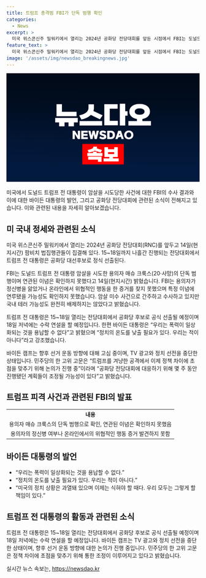 ```yaml
---
title: 트럼프 총격범 FBI가 단독 범행 확인
categories:
  - News
excerpt: >
  미국 위스콘신주 밀워키에서 열리는 2024년 공화당 전당대회를 앞둔 시점에서 FBI는 도널드 트럼프 전 대통령 암살 시도 용의자와 연관된 음모론과 극단주의 연계를 확인하지 못했다고 전했습니다. 이에 대해 조 바이든 대통령은 증오 언행 자제를 촉구하며 정치의 온도를 낮출 필요가 있다고 언급했습니다. 트럼프 전 대통령은 전당대회에서 공화당 대선후보로 선출될 예정이며, 바이든 캠프는 향후 선거 운동 방향을 고심 중이라고 전했습니다. 이와 관련하여 민주당은 정책 차이에 초점을 맞추기 위해 논의를 진행 중이라고 밝혀, 미국 정치 상황의 과열을 우려하는 목소리가 나오고 있습니다. (문자수: 352)
feature_text: >
  미국 위스콘신주 밀워키에서 열리는 2024년 공화당 전당대회를 앞둔 시점에서 FBI는 도널드 트럼프 전 대통령 암살 시도 용의자와 연관된 음모론과 극단주의 연계를 확인하지 못했다고 전했습니다. 이에 대해 조 바이든 대통령은 증오 언행 자제를 촉구하며 정치의 온도를 낮출 필요가 있다고 언급했습니다. 트럼프 전 대통령은 전당대회에서 공화당 대선후보로 선출될 예정이며, 바이든 캠프는 향후 선거 운동 방향을 고심 중이라고 전했습니다. 이와 관련하여 민주당은 정책 차이에 초점을 맞추기 위해 논의를 진행 중이라고 밝혀, 미국 정치 상황의 과열을 우려하는 목소리가 나오고 있습니다. (문자수: 352)
image: '/assets/img/newsdao_breakingnews.jpg'
---
```


<p><img src="/assets/img/newsdao_breakingnews.jpg" alt="firstkoreanews 속보" /></p>

<p>미국에서 도널드 트럼프 전 대통령이 암살을 시도당한 사건에 대한 FBI의 수사 결과와 이에 대한 바이든 대통령의 발언, 그리고 공화당 전당대회에 관련된 소식이 전해지고 있습니다. 이와 관련된 내용을 자세히 알아보겠습니다.</p>

<h2 data-ke-size="size26">미 국내 정세와 관련된 소식</h2>

<p data-ke-size="size16">미국 위스콘신주 밀워키에서 열리는 2024년 공화당 전당대회(RNC)를 앞두고 14일(현지시간) 팜비치 법집행관들이 집결해 있다. 15~18일까지 나흘간 진행되는 전당대회에서 트럼프 전 대통령은 공화당 대선후보로 정식 선출된다.</p>

<p data-ke-size="size16">FBI는 도널드 트럼프 전 대통령 암살을 시도한 용의자 매슈 크룩스(20·사망)의 단독 범행이며 연관된 이념은 확인하지 못했다고 14일(현지시간) 밝혔습니다. FBI는 용의자가 정신병을 앓았거나 온라인에서 위협적인 행동을 한 증거를 찾지 못했으며 특정 이념에 연루됐을 가능성도 확인하지 못했습니다. 암살 미수 사건으로 간주하고 수사하고 있지만 국내 테러 가능성도 완전히 배제하지는 않았다고 밝혔습니다.</p>

<p data-ke-size="size16">트럼프 전 대통령은 15~18일 열리는 전당대회에서 공화당 후보로 공식 선출될 예정이며 18일 저녁에는 수락 연설을 할 예정입니다. 한편 바이든 대통령은 “우리는 폭력이 일상화되는 것을 용납할 수 없다”고 밝혔으며 “정치의 온도를 낮출 필요가 있다. 우리는 적이 아니다”라고 강조했습니다.</p>

<p data-ke-size="size16">바이든 캠프는 향후 선거 운동 방향에 대해 고심 중이며, TV 광고와 정치 선전을 중단한 상태입니다. 민주당의 한 고위 고문은 “트럼프를 겨냥한 공격에서 이제 정책 차이에 초점을 맞추기 위해 논의가 진행 중”이라며 “공화당 전당대회에 대응하기 위해 몇 주 동안 진행됐던 계획들이 조정될 가능성이 있다”고 밝혔습니다.</p>

<h2 data-ke-size="size26">트럼프 피격 사건과 관련된 FBI의 발표</h2>

<table>
  <tr>
    <td style="text-align: center; height: 17px;"><b>내용</b></td>
  </tr>
  <tr>
    <td style="text-align: center; height: 17px;">용의자 매슈 크룩스의 단독 범행으로 확인, 연관된 이념은 확인하지 못했음</td>
  </tr>
  <tr>
    <td style="text-align: center; height: 17px;">용의자의 정신병 여부나 온라인에서의 위협적인 행동 증거 발견하지 못함</td>
  </tr>
</table>

<h2 data-ke-size="size26">바이든 대통령의 발언</h2>

<ul>
  <li>“우리는 폭력이 일상화되는 것을 용납할 수 없다.”</li>
  <li>“정치의 온도를 낮출 필요가 있다. 우리는 적이 아니다.”</li>
  <li>“미국의 정치 상황은 과열돼 있으며 이제는 식혀야 할 때다. 우리 모두는 그렇게 할 책임이 있다.”</li>
</ul>

<h2 data-ke-size="size26">트럼프 전 대통령의 활동과 관련된 소식</h2>

<p data-ke-size="size16">트럼프 전 대통령은 15~18일 열리는 전당대회에서 공화당 후보로 공식 선출될 예정이며 18일 저녁에는 수락 연설을 할 예정입니다. 바이든 캠프는 TV 광고와 정치 선전을 중단한 상태이며, 향후 선거 운동 방향에 대한 논의가 진행 중입니다. 민주당의 한 고위 고문은 정책 차이에 초점을 맞추기 위해 통한 조정이 이루어지고 있다고 밝혔습니다.</p>

<p data-ke-size="size16"></p>
실시간 뉴스 속보는, <a href="https://newsdao.kr" rel="dofollow">https://newsdao.kr</a>


